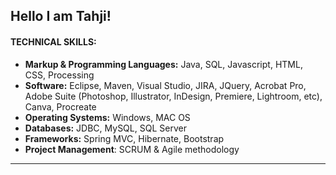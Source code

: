 ## Hello I am Tahji!
#### TECHNICAL SKILLS:
- <strong>Markup & Programming Languages:</strong>  Java, SQL, Javascript, HTML, CSS, Processing<br>
- <strong>Software:</strong> Eclipse, Maven, Visual Studio, JIRA, JQuery, Acrobat Pro, Adobe Suite (Photoshop, Illustrator, InDesign, Premiere, Lightroom, etc), Canva, Procreate <br>
- <strong>Operating Systems:</strong> Windows, MAC OS <br>
- <strong>Databases:</strong> JDBC, MySQL, SQL Server <br>
- <strong>Frameworks:</strong> Spring MVC, Hibernate, Bootstrap <br>
- <strong>Project Management</strong>: SCRUM & Agile methodology
<hr>
